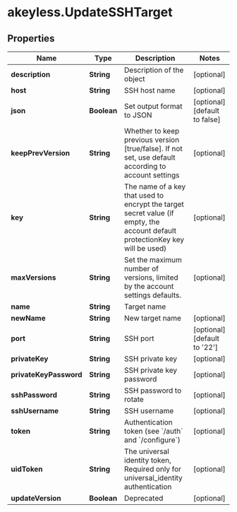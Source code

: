 # akeyless.UpdateSSHTarget

## Properties

Name | Type | Description | Notes
------------ | ------------- | ------------- | -------------
**description** | **String** | Description of the object | [optional] 
**host** | **String** | SSH host name | [optional] 
**json** | **Boolean** | Set output format to JSON | [optional] [default to false]
**keepPrevVersion** | **String** | Whether to keep previous version [true/false]. If not set, use default according to account settings | [optional] 
**key** | **String** | The name of a key that used to encrypt the target secret value (if empty, the account default protectionKey key will be used) | [optional] 
**maxVersions** | **String** | Set the maximum number of versions, limited by the account settings defaults. | [optional] 
**name** | **String** | Target name | 
**newName** | **String** | New target name | [optional] 
**port** | **String** | SSH port | [optional] [default to &#39;22&#39;]
**privateKey** | **String** | SSH private key | [optional] 
**privateKeyPassword** | **String** | SSH private key password | [optional] 
**sshPassword** | **String** | SSH password to rotate | [optional] 
**sshUsername** | **String** | SSH username | [optional] 
**token** | **String** | Authentication token (see &#x60;/auth&#x60; and &#x60;/configure&#x60;) | [optional] 
**uidToken** | **String** | The universal identity token, Required only for universal_identity authentication | [optional] 
**updateVersion** | **Boolean** | Deprecated | [optional] 


